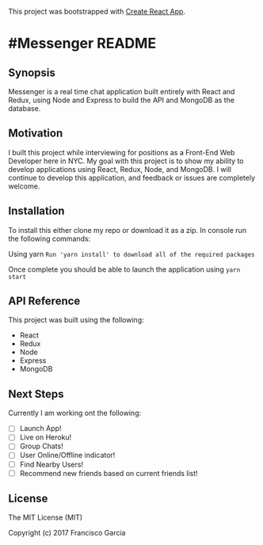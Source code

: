 This project was bootstrapped with [Create React App](https://github.com/facebookincubator/create-react-app).

# \#Messenger README

## Synopsis

Messenger is a real time chat application built entirely with React and Redux, using Node and Express to build the API and MongoDB as the database.

## Motivation

I built this project while interviewing for positions as a Front-End Web Developer here in NYC. My goal with this project is to show my ability to develop applications using React, Redux, Node, and MongoDB. I will continue to develop this application, and feedback or issues are completely welcome.

## Installation

To install this either clone my repo or download it as a zip. In console run the following commands:

Using yarn
`Run 'yarn install' to download all of the required packages`

Once complete you should be able to launch the application using `yarn start`

## API Reference

This project was built using the following:

* React
* Redux
* Node
* Express
* MongoDB

## Next Steps

Currently I am working ont the following:

- [ ] Launch App!
- [ ] Live on Heroku!
- [ ] Group Chats!
- [ ] User Online/Offline indicator!
- [ ] Find Nearby Users!
- [ ] Recommend new friends based on current friends list!

## License

The MIT License (MIT)

Copyright (c) 2017 Francisco Garcia
